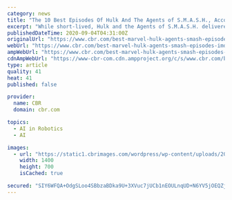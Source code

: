 ```yaml
---
category: news
title: "The 10 Best Episodes Of Hulk And The Agents of S.M.A.S.H., According To IMDb"
excerpt: "While short-lived, Hulk and the Agents of S.M.A.S.H. delivered many awesome episodes throughout its two seasons. Which are the highest rated on IMDb?"
publishedDateTime: 2020-09-04T04:31:00Z
originalUrl: "https://www.cbr.com/best-marvel-hulk-agents-smash-episodes-imdb/"
webUrl: "https://www.cbr.com/best-marvel-hulk-agents-smash-episodes-imdb/"
ampWebUrl: "https://www.cbr.com/best-marvel-hulk-agents-smash-episodes-imdb/amp/"
cdnAmpWebUrl: "https://www-cbr-com.cdn.ampproject.org/c/s/www.cbr.com/best-marvel-hulk-agents-smash-episodes-imdb/amp/"
type: article
quality: 41
heat: 41
published: false

provider:
  name: CBR
  domain: cbr.com

topics:
  - AI in Robotics
  - AI

images:
  - url: "https://static1.cbrimages.com/wordpress/wp-content/uploads/2020/08/The-10-Best-Episodes-Of-Hulk-And-The-Agents-of-S.M.A.S.H.-According-To-IMDb-featured-image.jpg"
    width: 1400
    height: 700
    isCached: true

secured: "SIY6WFQA+OdgSLoo4SBbzaBDka9U+3XVuc7jUCb1nEOULnqUD+N6YV5jOEQZj/xut70yx0RnucuWo5pL05b+EklyKaxazB6jZbVln7Lpu1hq7UPU3xR4bVb/dLiXd8pm3WTV2ww1SU5nyKKXIwGAnBv1mecCRHn1tSf/eWbPOzzpYGTkmfQ3xf0t9C7bPjf4wQ/hYlJW4X/X8jn1li7e5kH07WsmsZYwYOGomardWaDksZYsP+4jJZPka2I1QMyX/haJ99w+BclIYyzOVZhvR56BlZeqldiPip5k4CDLT9o0Vq4oS8Qz9uYWENSWAZGHAStm5BJPxY6QzskqFiQynBfxyJxhbL1tS+PnUSbjaW8=;1gDeDhatwMRbHF5ntIuVfA=="
---
```


